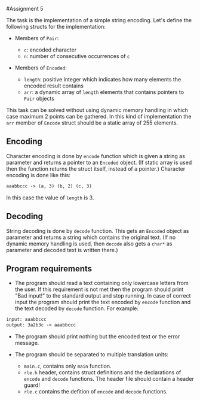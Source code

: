 #Assignment 5

The task is the implementation of a simple string encoding.
Let's define the following structs for the implementation:

* Members of `Pair`:
	- `c`: encoded character
	- `n`: number of consecutive occurrences of `c`

* Members of `Encoded`:
	- `length`: positive integer which indicates how many elements the encoded result contains
	- `arr`: a dynamic array of `length` elements that contains pointers to `Pair` objects

This task can be solved without using dynamic memory handling in which case maximum 2 points can be gathered.
In this kind of implementation the `arr` member of `Encode` struct should be a static array of 255 elements.

## Encoding

Character encoding is done by `encode` function which is given a string as parameter and returns a pointer to an `Encoded` object.
(If static array is used then the function returns the struct itself, instead of a pointer.)
Character encoding is done like this:

```txt
aaabbccc -> (a, 3) (b, 2) (c, 3)
```

In this case the value of `length` is 3.

## Decoding

String decoding is done by `decode` function. This gets an `Encoded` object as parameter and returns a string which contains the original text.
(If no dynamic memory handling is used, then `decode` also gets a `char*` as parameter and decoded text is written there.)

## Program requirements

* The program should read a text containing only lowercase letters from the user. If this requirement is not met then the program should print "Bad input!" to the standard output and stop running. In case of correct input the program should print the text encoded by `encode` function and the text decoded by `decode` function. For example:

```txt
input: aaabbccc
output: 3a2b3c -> aaabbccc
```

* The program should print nothing but the encoded text or the error message.
* The program should be separated to multiple translation units:

	- `main.c`, contains only `main` function.
	- `rle.h` header, contains struct definitions and the declarations of `encode` and `decode` functions. The header file should contain a header guard!
	- `rle.c` contains the defition of `encode` and `decode` functions.
